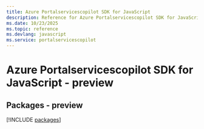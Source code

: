 ```yaml
---
title: Azure Portalservicescopilot SDK for JavaScript
description: Reference for Azure Portalservicescopilot SDK for JavaScript
ms.date: 10/23/2025
ms.topic: reference
ms.devlang: javascript
ms.service: portalservicescopilot
---
```

# Azure Portalservicescopilot SDK for JavaScript - preview
## Packages - preview
[!INCLUDE [packages](portalservicescopilot-index.md)]